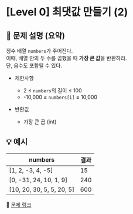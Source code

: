 # [Level 0] 최댓값 만들기 (2)

## 📝 문제 설명 (요약)
정수 배열 `numbers`가 주어진다.  
이때, 배열 안의 두 수를 곱했을 때 **가장 큰 값**을 반환하라.  
단, 음수도 포함될 수 있다.

- 제한사항  
  - 2 ≤ `numbers`의 길이 ≤ 100  
  - -10,000 ≤ `numbers[i]` ≤ 10,000  

- 반환값  
  - 가장 큰 곱 (int)

## 💡 예시
| numbers | 결과 |
|----------|------|
| [1, 2, -3, 4, -5] | 15 |
| [0, -31, 24, 10, 1, 9] | 240 |
| [10, 20, 30, 5, 5, 20, 5] | 600 |

🔗 [문제 링크](https://school.programmers.co.kr/learn/courses/30/lessons/120862)
